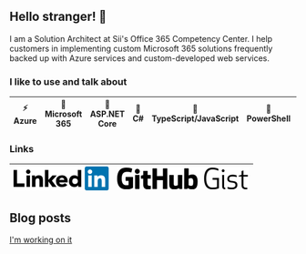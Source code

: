 ## Hello stranger! :wave:

I am a Solution Architect at Sii's Office 365 Competency Center. I help customers in implementing custom Microsoft 365 solutions frequently backed up with Azure services and custom-developed web services.

### I like to use and talk about

⚡ Azure | 🏢 Microsoft 365 | 🚀 ASP.NET Core | 🔨 C# | 🔧 TypeScript/JavaScript | 🔦 PowerShell | 🍕 **PIZZA!**
-|-|-|-|-|-|-

### Links

[![LinkedIn Profile](https://raw.githubusercontent.com/rithala/rithala/master/assets/linkedin.svg)](https://www.linkedin.com/in/rithaler/) | [![GitHub Gists](https://raw.githubusercontent.com/rithala/rithala/master/assets/gist.svg)](https://gist.github.com/rithala)
-|-

## Blog posts

[I'm working on it](https://media.giphy.com/media/ge2KMqIJnwpQst3IrX/giphy.gif)
